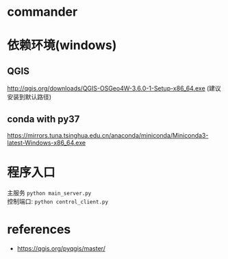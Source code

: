 # commander

# 依赖环境(windows)
## QGIS
http://qgis.org/downloads/QGIS-OSGeo4W-3.6.0-1-Setup-x86_64.exe (建议安装到默认路径)  
## conda with py37
https://mirrors.tuna.tsinghua.edu.cn/anaconda/miniconda/Miniconda3-latest-Windows-x86_64.exe  

# 程序入口
主服务
```python main_server.py```  
控制端口:
```python control_client.py```  

# references
- https://qgis.org/pyqgis/master/
